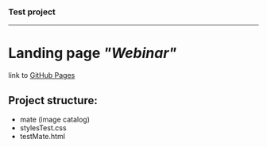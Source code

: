 ### Test project
***
# Landing page _"Webinar"_

 link to [GitHub Pages](https://aleksandra08.github.io/Mate/testMate.html)
 ## Project structure:
 
 - mate (image catalog)
 - stylesTest.css
 - testMate.html

